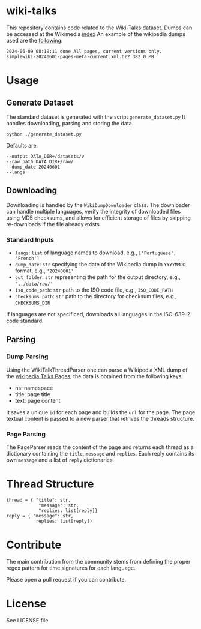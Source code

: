 # wiki-talks

This repository contains code related to the Wiki-Talks dataset.
Dumps can be accessed at the Wikimedia [index](https://dumps.wikimedia.org/backup-index.html)
An example of the wikipedia dumps used are the [following](https://dumps.wikimedia.org/simplewiki/20241020/):

```
2024-06-09 08:19:11 done All pages, current versions only.
simplewiki-20240601-pages-meta-current.xml.bz2 382.0 MB
```

# Usage
## Generate Dataset
The standard dataset is generated with the script ```generate_dataset.py```
It handles downloading, parsing and storing the data.

```
python ./generate_dataset.py
```

Defaults are:
```
--output DATA_DIR+/datasets/v
--raw_path DATA_DIR+/raw/
--dump_date 20240601
--langs 
```

 
## Downloading

Downloading is handled by the `WikiDumpDownloader` class.
The downloader can handle multiple languages, verify the integrity of downloaded files using MD5 checksums, and allows for efficient storage of files by skipping re-downloads if the file already exists.

### Standard Inputs

- `langs`: `list` of language names to download, e.g., `['Portuguese', 'French']`
- `dump_date`: `str` specifying the date of the Wikipedia dump in `YYYYMMDD` format, e.g., `'20240601'`
- `out_folder`: `str` representing the path for the output directory, e.g., `'../data/raw/'`
- `iso_code_path`: `str` path to the ISO code file, e.g., `ISO_CODE_PATH`
- `checksums_path`: `str` path to the directory for checksum files, e.g., `CHECKSUMS_DIR`

If languages are not specificed, downloads all languages in the ISO-639-2 code standard.
## Parsing

### Dump Parsing

Using the WikiTalkThreadParser one can parse a Wikipedia XML dump of the [wikipedia Talks Pages](https://en.wikipedia.org/wiki/Help:Talk_pages), the data is obtained from the following keys:

- ns: namespace
- title: page title
- text: page content

It saves a unique `id` for each page and builds the `url` for the page.
The page textual content is passed to a new parser that retrives the threads structure.

### Page Parsing

The PageParser reads the content of the page and returns each thread as a dictionary containing the `title`, `message` and `replies`.
Each reply contains its own `message` and a list of `reply` dictionaries.

# Thread  Structure

```
thread = { "title": str,
			"message": str,
			"replies: list[reply]}
reply = { "message": str,
	       replies: list[reply]}
```

# Contribute

The main contribution from the community stems from defining the proper regex pattern for time signatures for each language.

Please open a pull request if you can contribute.

# License

See LICENSE file

